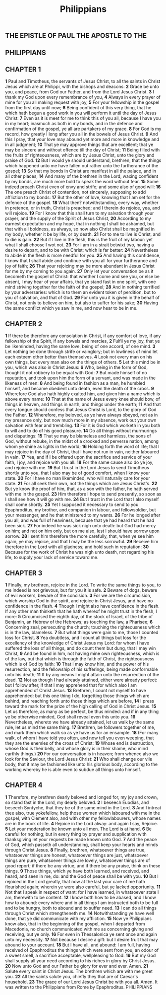﻿---
title: Philippians
weight: 11
---

## THE EPISTLE OF PAUL THE APOSTLE TO THE
## PHILIPPIANS


## CHAPTER 1
**1** Paul and Timotheus, the servants of Jesus Christ, to all the saints in Christ Jesus which are at Philippi, with the bishops and deacons:
**2** Grace be unto you, and peace, from God our Father, and from the Lord Jesus Christ.
**3** I thank my God upon every remembrance of you,
**4** Always in every prayer of mine for you all making request with joy,
**5** For your fellowship in the gospel from the first day until now;
**6** Being confident of this very thing, that he which hath begun a good work in you will perform it until the day of Jesus Christ:
**7** Even as it is meet for me to think this of you all, because I have you in my heart; inasmuch as both in my bonds, and in the defence and confirmation of the gospel, ye all are partakers of my grace.
**8** For God is my record, how greatly I long after you all in the bowels of Jesus Christ.
**9** And this I pray, that your love may abound yet more and more in knowledge and in all judgment;
**10** That ye may approve things that are excellent; that ye may be sincere and without offence till the day of Christ;
**11** Being filled with the fruits of righteousness, which are by Jesus Christ, unto the glory and praise of God.
**12** But I would ye should understand, brethren, that the things which happened unto me have fallen out rather unto the furtherance of the gospel;
**13** So that my bonds in Christ are manifest in all the palace, and in all other places;
**14** And many of the brethren in the Lord, waxing confident by my bonds, are much more bold to speak the word without fear.
**15** Some indeed preach Christ even of envy and strife; and some also of good will:
**16** The one preach Christ of contention, not sincerely, supposing to add affliction to my bonds:
**17** But the other of love, knowing that I am set for the defence of the gospel.
**18** What then? notwithstanding, every way, whether in pretence, or in truth, Christ is preached; and I therein do rejoice, yea, and will rejoice.
**19** For I know that this shall turn to my salvation through your prayer, and the supply of the Spirit of Jesus Christ,
**20** According to my earnest expectation and my hope, that in nothing I shall be ashamed, but that with all boldness, as always, so now also Christ shall be magnified in my body, whether it be by life, or by death.
**21** For to me to live is Christ, and to die is gain.
**22** But if I live in the flesh, this is the fruit of my labour: yet what I shall choose I wot not.
**23** For I am in a strait betwixt two, having a desire to depart, and to be with Christ; which is far better:
**24** Nevertheless to abide in the flesh is more needful for you.
**25** And having this confidence, I know that I shall abide and continue with you all for your furtherance and joy of faith;
**26** That your rejoicing may be more abundant in Jesus Christ for me by my coming to you again.
**27** Only let your conversation be as it becometh the gospel of Christ: that whether I come and see you, or else be absent, I may hear of your affairs, that ye stand fast in one spirit, with one mind striving together for the faith of the gospel;
**28** And in nothing terrified by your adversaries: which is to them an evident token of perdition, but to you of salvation, and that of God.
**29** For unto you it is given in the behalf of Christ, not only to believe on him, but also to suffer for his sake;
**30** Having the same conflict which ye saw in me, and now hear to be in me.

## CHAPTER 2
**1** If there be therefore any consolation in Christ, if any comfort of love, if any fellowship of the Spirit, if any bowels and mercies,
**2** Fulfil ye my joy, that ye be likeminded, having the same love, being of one accord, of one mind.
**3** Let nothing be done through strife or vainglory; but in lowliness of mind let each esteem other better than themselves.
**4** Look not every man on his own things, but every man also on the things of others.
**5** Let this mind be in you, which was also in Christ Jesus:
**6** Who, being in the form of God, thought it not robbery to be equal with God:
**7** But made himself of no reputation, and took upon him the form of a servant, and was made in the likeness of men:
**8** And being found in fashion as a man, he humbled himself, and became obedient unto death, even the death of the cross.
**9** Wherefore God also hath highly exalted him, and given him a name which is above every name:
**10** That at the name of Jesus every knee should bow, of things in heaven, and things in earth, and things under the earth;
**11** And that every tongue should confess that Jesus Christ is Lord, to the glory of God the Father.
**12** Wherefore, my beloved, as ye have always obeyed, not as in my presence only, but now much more in my absence, work out your own salvation with fear and trembling.
**13** For it is God which worketh in you both to will and to do of his good pleasure.
**14** Do all things without murmurings and disputings:
**15** That ye may be blameless and harmless, the sons of God, without rebuke, in the midst of a crooked and perverse nation, among whom ye shine as lights in the world;
**16** Holding forth the word of life; that I may rejoice in the day of Christ, that I have not run in vain, neither laboured in vain.
**17** Yea, and if I be offered upon the sacrifice and service of your faith, I joy, and rejoice with you all.
**18** For the same cause also do ye joy, and rejoice with me.
**19** But I trust in the Lord Jesus to send Timotheus shortly unto you, that I also may be of good comfort, when I know your state.
**20** For I have no man likeminded, who will naturally care for your state.
**21** For all seek their own, not the things which are Jesus Christ's.
**22** But ye know the proof of him, that, as a son with the father, he hath served with me in the gospel.
**23** Him therefore I hope to send presently, so soon as I shall see how it will go with me.
**24** But I trust in the Lord that I also myself shall come shortly.
**25** Yet I supposed it necessary to send to you Epaphroditus, my brother, and companion in labour, and fellowsoldier, but your messenger, and he that ministered to my wants.
**26** For he longed after you all, and was full of heaviness, because that ye had heard that he had been sick.
**27** For indeed he was sick nigh unto death: but God had mercy on him; and not on him only, but on me also, lest I should have sorrow upon sorrow.
**28** I sent him therefore the more carefully, that, when ye see him again, ye may rejoice, and that I may be the less sorrowful.
**29** Receive him therefore in the Lord with all gladness; and hold such in reputation:
**30** Because for the work of Christ he was nigh unto death, not regarding his life, to supply your lack of service toward me.

## CHAPTER 3
**1** Finally, my brethren, rejoice in the Lord. To write the same things to you, to me indeed is not grievous, but for you it is safe.
**2** Beware of dogs, beware of evil workers, beware of the concision.
**3** For we are the circumcision, which worship God in the spirit, and rejoice in Christ Jesus, and have no confidence in the flesh.
**4** Though I might also have confidence in the flesh. If any other man thinketh that he hath whereof he might trust in the flesh, I more:
**5** Circumcised the eighth day, of the stock of Israel, of the tribe of Benjamin, an Hebrew of the Hebrews; as touching the law, a Pharisee;
**6** Concerning zeal, persecuting the church; touching the righteousness which is in the law, blameless.
**7** But what things were gain to me, those I counted loss for Christ.
**8** Yea doubtless, and I count all things but loss for the excellency of the knowledge of Christ Jesus my Lord: for whom I have suffered the loss of all things, and do count them but dung, that I may win Christ,
**9** And be found in him, not having mine own righteousness, which is of the law, but that which is through the faith of Christ, the righteousness which is of God by faith:
**10** That I may know him, and the power of his resurrection, and the fellowship of his sufferings, being made conformable unto his death;
**11** If by any means I might attain unto the resurrection of the dead.
**12** Not as though I had already attained, either were already perfect: but I follow after, if that I may apprehend that for which also I am apprehended of Christ Jesus.
**13** Brethren, I count not myself to have apprehended: but this one thing I do, forgetting those things which are behind, and reaching forth unto those things which are before,
**14** I press toward the mark for the prize of the high calling of God in Christ Jesus.
**15** Let us therefore, as many as be perfect, be thus minded: and if in any thing ye be otherwise minded, God shall reveal even this unto you.
**16** Nevertheless, whereto we have already attained, let us walk by the same rule, let us mind the same thing.
**17** Brethren, be followers together of me, and mark them which walk so as ye have us for an ensample.
**18** (For many walk, of whom I have told you often, and now tell you even weeping, that they are the enemies of the cross of Christ:
**19** Whose end is destruction, whose God is their belly, and whose glory is in their shame, who mind earthly things.)
**20** For our conversation is in heaven; from whence also we look for the Saviour, the Lord Jesus Christ:
**21** Who shall change our vile body, that it may be fashioned like unto his glorious body, according to the working whereby he is able even to subdue all things unto himself.

## CHAPTER 4
**1** Therefore, my brethren dearly beloved and longed for, my joy and crown, so stand fast in the Lord, my dearly beloved.
**2** I beseech Euodias, and beseech Syntyche, that they be of the same mind in the Lord.
**3** And I intreat thee also, true yokefellow, help those women which laboured with me in the gospel, with Clement also, and with other my fellowlabourers, whose names are in the book of life.
**4** Rejoice in the Lord alway: and again I say, Rejoice.
**5** Let your moderation be known unto all men. The Lord is at hand.
**6** Be careful for nothing; but in every thing by prayer and supplication with thanksgiving let your requests be made known unto God.
**7** And the peace of God, which passeth all understanding, shall keep your hearts and minds through Christ Jesus.
**8** Finally, brethren, whatsoever things are true, whatsoever things are honest, whatsoever things are just, whatsoever things are pure, whatsoever things are lovely, whatsoever things are of good report; if there be any virtue, and if there be any praise, think on these things.
**9** Those things, which ye have both learned, and received, and heard, and seen in me, do: and the God of peace shall be with you.
**10** But I rejoiced in the Lord greatly, that now at the last your care of me hath flourished again; wherein ye were also careful, but ye lacked opportunity.
**11** Not that I speak in respect of want: for I have learned, in whatsoever state I am, therewith to be content.
**12** I know both how to be abased, and I know how to abound: every where and in all things I am instructed both to be full and to be hungry, both to abound and to suffer need.
**13** I can do all things through Christ which strengtheneth me.
**14** Notwithstanding ye have well done, that ye did communicate with my affliction.
**15** Now ye Philippians know also, that in the beginning of the gospel, when I departed from Macedonia, no church communicated with me as concerning giving and receiving, but ye only.
**16** For even in Thessalonica ye sent once and again unto my necessity.
**17** Not because I desire a gift: but I desire fruit that may abound to your account.
**18** But I have all, and abound: I am full, having received of Epaphroditus the things which were sent from you, an odour of a sweet smell, a sacrifice acceptable, wellpleasing to God.
**19** But my God shall supply all your need according to his riches in glory by Christ Jesus.
**20** Now unto God and our Father be glory for ever and ever. Amen.
**21** Salute every saint in Christ Jesus. The brethren which are with me greet you.
**22** All the saints salute you, chiefly they that are of Caesar's household.
**23** The grace of our Lord Jesus Christ be with you all. Amen.
It was written to the Philippians from Rome by Epaphroditus.
PHILIPPIANS


